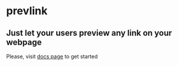 # prevlink
## Just let your users preview any link on your webpage

Please, visit [docs page](https://aadev151.github.io/prevlink/docs) to get started
